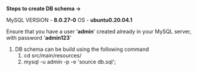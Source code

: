 **Steps to create DB schema ->**

MySQL VERSION - **8.0.27-0**
OS - **ubuntu0.20.04.1**

Ensure that you have a user '**admin**' created already in your MySQL server, with password '**admin123**'

1. DB schema can be build using the following command
   1. cd src/main/resources/
   2. mysql -u admin -p -e 'source db.sql';
   